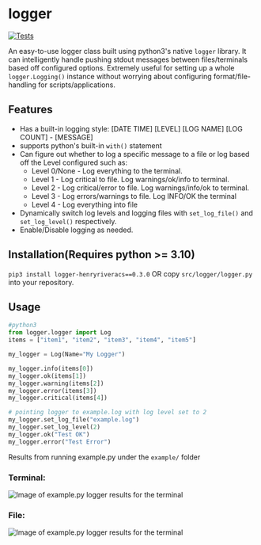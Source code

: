 # logger

[![Tests](https://github.com/henryriveraCS/logger/actions/workflows/run-tests.yaml/badge.svg)](https://github.com/henryriveraCS/logger/actions/workflows/run-tests.yaml)

An easy-to-use logger class built using python3's native <code>logger</code> library. It can intelligently handle pushing stdout messages between files/terminals based off configured options. Extremely useful for setting up a whole <code>logger.Logging()</code> instance without worrying about configuring format/file-handling for scripts/applications.

<h2>Features</h2>
<ul>
  <li>Has a built-in logging style: [DATE TIME] [LEVEL] [LOG NAME] [LOG COUNT] - [MESSAGE]</li>
  <li>supports python's built-in <code>with()</code> statement</li>
  <li>Can figure out whether to log a specific message to a file or log based off the Level configured such as:
      <ul>
        <li>Level 0/None - Log everything to the terminal.</li>
        <li>Level 1 - Log critical to file. Log warnings/ok/info to terminal.</li>
        <li>Level 2 - Log critical/error to file. Log warnings/info/ok to terminal.</li>
        <li>Level 3 - Log errors/warnings to file. Log INFO/OK  the terminal</li>
        <li>Level 4 - Log everything into file</li>
      </ul>
  </li>
  <li>Dynamically switch log levels and logging files with <code>set_log_file()</code> and <code>set_log_level()</code> respectively.</li>
  <li>Enable/Disable logging as needed.</li>
  
</ul>
<h2>Installation(Requires python >= 3.10)</h2>
<p><code>pip3 install logger-henryriveracs==0.3.0</code> OR copy <code>src/logger/logger.py</code> into your repository. </p>

<h2>Usage</h2>

```python
#python3
from logger.logger import Log
items = ["item1", "item2", "item3", "item4", "item5"]

my_logger = Log(Name="My Logger")

my_logger.info(items[0])
my_logger.ok(items[1])
my_logger.warning(items[2])
my_logger.error(items[3])
my_logger.critical(items[4])

# pointing logger to example.log with log level set to 2
my_logger.set_log_file("example.log")
my_logger.set_log_level(2)
my_logger.ok("Test OK")
my_logger.error("Test Error")
```


Results from running example.py under the <code>example/</code> folder
<h3>Terminal:</h3>

![Image of example.py logger results for the terminal](https://github.com/henryriveraCS/logger/blob/main/images/example.png)

<h3>File:</h3>

![Image of example.py logger results for the terminal](https://github.com/henryriveraCS/logger/blob/main/images/example2.png)
